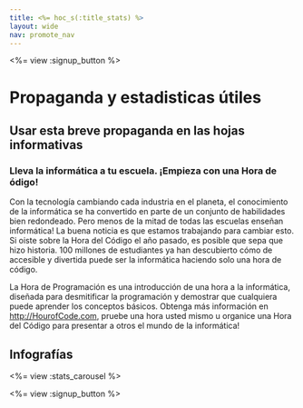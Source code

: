 ```yaml
---
title: <%= hoc_s(:title_stats) %>
layout: wide
nav: promote_nav
---
```



<a id="blurb"></a>

<%= view :signup_button %>

# Propaganda y estadisticas útiles

## Usar esta breve propaganda en las hojas informativas

### Lleva la informática a tu escuela. ¡Empieza con una Hora de ódigo!

Con la tecnología cambiando cada industria en el planeta, el conocimiento de la informática se ha convertido en parte de un conjunto de habilidades bien redondeado. Pero menos de la mitad de todas las escuelas enseñan informática! La buena noticia es que estamos trabajando para cambiar esto. Si oiste sobre la Hora del Código el año pasado, es posible que sepa que hizo historia. 100 millones de estudiantes ya han descubierto cómo de accesible y divertida puede ser la informática haciendo solo una hora de código.

La Hora de Programación es una introducción de una hora a la informática, diseñada para desmitificar la programación y demostrar que cualquiera puede aprender los conceptos básicos. Obtenga más información en <http://HourofCode.com>, pruebe una hora usted mismo u organice una Hora del Código para presentar a otros el mundo de la informática!

<a id="infographics"></a>

## Infografías

<%= view :stats_carousel %>

<%= view :signup_button %>